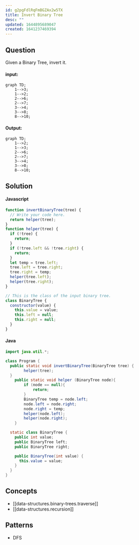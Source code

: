 ```yaml
---
id: g2pgFdlRqFmBGZAx2w5TX
title: Invert Binary Tree
desc: ""
updated: 1644895689047
created: 1641237469394
---
```


## Question

Given a Binary Tree, invert it.

#### input:

```mermaid
graph TD;
    1-->3;
    1-->2;
    2-->6;
    2-->7;
    3-->4;
    3-->8;
    8-->10;
```

#### Output:

```mermaid
graph TD;
    1-->2;
    1-->3;
    2-->6;
    2-->7;
    3-->4;
    3-->8;
    8-->10;
```

## Solution

#### Javascript

```javascript
function invertBinaryTree(tree) {
  // Write your code here.
  return helper(tree);
}
function helper(tree) {
  if (!tree) {
    return;
  }
  if (!tree.left && !tree.right) {
    return;
  }
  let temp = tree.left;
  tree.left = tree.right;
  tree.right = temp;
  helper(tree.left);
  helper(tree.right);
}

// This is the class of the input binary tree.
class BinaryTree {
  constructor(value) {
    this.value = value;
    this.left = null;
    this.right = null;
  }
}
```

#### Java

```java
import java.util.*;

class Program {
  public static void invertBinaryTree(BinaryTree tree) {
		helper(tree);
  }
	public static void helper (BinaryTree node){
		if (node == null){
			return;
		}
		BinaryTree temp = node.left;
		node.left = node.right;
		node.right = temp;
		helper(node.left);
		helper(node.right);
	}

  static class BinaryTree {
    public int value;
    public BinaryTree left;
    public BinaryTree right;

    public BinaryTree(int value) {
      this.value = value;
    }
  }
}
```

## Concepts

- [[data-structures.binary-trees.traverse]]
- [[data-structures.recursion]]

## Patterns

- DFS
